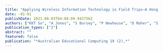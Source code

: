 ```yaml
---
title: "Applying Wireless Information Technology in Field Trips–A Hong Kong Experience"
date: -01-01
publishDate: 2021-08-03T04:08:09.943756Z
authors: ["KKT So", "A Jones", "S Bursey", "P Newhouse", "D Maher", "S Schuck"]
publication_types: ["2"]
abstract: ""
featured: false
publication: "*Australian Educational Computing 19 (2),*"
---
```



